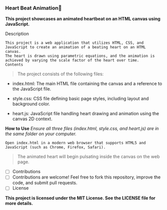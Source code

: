 ### Heart Beat Animation💓
**This project showcases an animated heartbeat on an HTML canvas using JavaScript.**


Description
```
This project is a web application that utilizes HTML, CSS, and JavaScript to create an animation of a beating heart on an HTML canvas.
The heart is drawn using parametric equations, and the animation is achieved by varying the scale factor of the heart over time.
Contents
```

> The project consists of the following files:


- index.html: The main HTML file containing the canvas and a reference to the JavaScript file.
 
- style.css: CSS file defining basic page styles, including layout and background color.
 
- heart.js: JavaScript file handling heart drawing and animation using the canvas 2D context.

**How to Use**
_Ensure all three files (index.html, style.css, and heart.js) are in the same folder on your computer._

`Open index.html in a modern web browser that supports HTML5 and JavaScript (such as Chrome, Firefox, Safari).
`

> The animated heart will begin pulsating inside the canvas on the web page.


- [ ] Contributions
- [ ] Contributions are welcome! Feel free to fork this repository, improve the code, and submit pull requests.
- [ ] License

**This project is licensed under the MIT License. See the LICENSE file for more details.**

